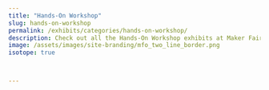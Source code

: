 ```yaml
---
title: "Hands-On Workshop"
slug: hands-on-workshop
permalink: /exhibits/categories/hands-on-workshop/
description: Check out all the Hands-On Workshop exhibits at Maker Faire Orlando!
image: /assets/images/site-branding/mfo_two_line_border.png
isotope: true



---
```

